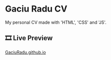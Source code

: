 # Gaciu Radu CV

My personal CV made with 'HTML', 'CSS' and 'JS'.

## 🎞 Live Preview

[GaciuRadu.github.io](https://gaciuradu.github.io/)
